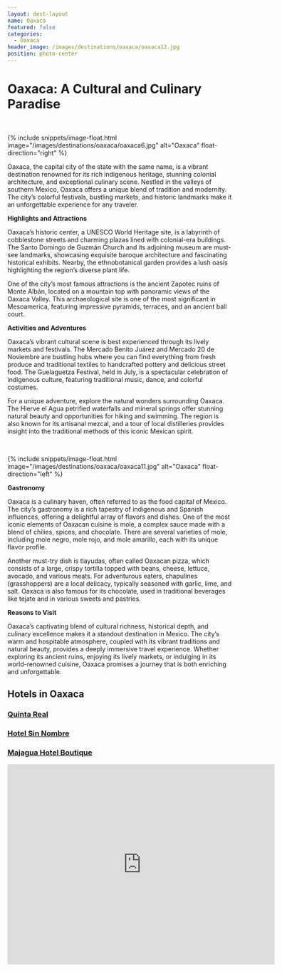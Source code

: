 ```yaml
---
layout: dest-layout
name: Oaxaca
featured: false
categories:
  - Oaxaca
header_image: /images/destinations/oaxaca/oaxaca12.jpg
position: photo-center
---
```

# **Oaxaca: A Cultural and Culinary Paradise**

&nbsp;

{% include snippets/image-float.html image="/images/destinations/oaxaca/oaxaca6.jpg" alt="Oaxaca" float-direction="right" %}

Oaxaca, the capital city of the state with the same name, is a vibrant destination renowned for its rich indigenous heritage, stunning colonial architecture, and exceptional culinary scene. Nestled in the valleys of southern Mexico, Oaxaca offers a unique blend of tradition and modernity. The city’s colorful festivals, bustling markets, and historic landmarks make it an unforgettable experience for any traveler.

**Highlights and Attractions**

Oaxaca’s historic center, a UNESCO World Heritage site, is a labyrinth of cobblestone streets and charming plazas lined with colonial-era buildings. The Santo Domingo de Guzmán Church and its adjoining museum are must-see landmarks, showcasing exquisite baroque architecture and fascinating historical exhibits. Nearby, the ethnobotanical garden provides a lush oasis highlighting the region’s diverse plant life.

One of the city’s most famous attractions is the ancient Zapotec ruins of Monte Albán, located on a mountain top with panoramic views of the Oaxaca Valley. This archaeological site is one of the most significant in Mesoamerica, featuring impressive pyramids, terraces, and an ancient ball court.

**Activities and Adventures**

Oaxaca’s vibrant cultural scene is best experienced through its lively markets and festivals. The Mercado Benito Juárez and Mercado 20 de Noviembre are bustling hubs where you can find everything from fresh produce and traditional textiles to handcrafted pottery and delicious street food. The Guelaguetza Festival, held in July, is a spectacular celebration of indigenous culture, featuring traditional music, dance, and colorful costumes.

For a unique adventure, explore the natural wonders surrounding Oaxaca. The Hierve el Agua petrified waterfalls and mineral springs offer stunning natural beauty and opportunities for hiking and swimming. The region is also known for its artisanal mezcal, and a tour of local distilleries provides insight into the traditional methods of this iconic Mexican spirit.

&nbsp;

{% include snippets/image-float.html image="/images/destinations/oaxaca/oaxaca11.jpg" alt="Oaxaca" float-direction="left" %}

**Gastronomy**

Oaxaca is a culinary haven, often referred to as the food capital of Mexico. The city’s gastronomy is a rich tapestry of indigenous and Spanish influences, offering a delightful array of flavors and dishes. One of the most iconic elements of Oaxacan cuisine is mole, a complex sauce made with a blend of chilies, spices, and chocolate. There are several varieties of mole, including mole negro, mole rojo, and mole amarillo, each with its unique flavor profile.

Another must-try dish is tlayudas, often called Oaxacan pizza, which consists of a large, crispy tortilla topped with beans, cheese, lettuce, avocado, and various meats. For adventurous eaters, chapulines (grasshoppers) are a local delicacy, typically seasoned with garlic, lime, and salt. Oaxaca is also famous for its chocolate, used in traditional beverages like tejate and in various sweets and pastries.

**Reasons to Visit**

Oaxaca’s captivating blend of cultural richness, historical depth, and culinary excellence makes it a standout destination in Mexico. The city’s warm and hospitable atmosphere, coupled with its vibrant traditions and natural beauty, provides a deeply immersive travel experience. Whether exploring its ancient ruins, enjoying its lively markets, or indulging in its world-renowned cuisine, Oaxaca promises a journey that is both enriching and unforgettable.

## Hotels in Oaxaca

<section class='grid'>
<div class="col-3_sm-4_xs-6 padded-1">
    <a href="/hotels/quintareal">
        <div class="bg-image square" style="background-image:url('/images/hotels/quintareal/quintareal2.jpg')">  </div>
        <h3 class='center'>Quinta Real</h3>        
    </a>  
</div>

<div class="col-3_sm-4_xs-6 padded-1">
    <a href="/hotels/hotelsinnombre">
        <div class="bg-image square" style="background-image:url('/images/hotels/hotelsinnombre/hotelsinnombre2.jpg')">  </div>
        <h3 class='center'>Hotel Sin Nombre</h3>        
    </a>  
</div>

<div class="col-3_sm-4_xs-6 padded-1">
    <a href="/hotels/majagua">
        <div class="bg-image square" style="background-image:url('/images/hotels/majagua/majagua4.jpg')">  </div>
        <h3 class='center'>Majagua Hotel Boutique</h3>        
    </a>  
</div>

<div class='map-container center margin-1'>

<iframe src="https://www.google.com/maps/embed?pb=!1m18!1m12!1m3!1d122032.1927983919!2d-96.8090039998532!3d17.09679863390738!2m3!1f0!2f0!3f0!3m2!1i1024!2i768!4f13.1!3m3!1m2!1s0x85c7221b8344be7d%3A0x9ad3a00f0440b253!2sZona%20Metropolitana%20de%20Oaxaca%2C%20Oax.%2C%20M%C3%A9xico!5e0!3m2!1ses!2ses!4v1739389615187!5m2!1ses!2ses" width="600" height="450" style="border:0;" allowfullscreen="" loading="lazy" referrerpolicy="no-referrer-when-downgrade"></iframe>

</div>

</section>